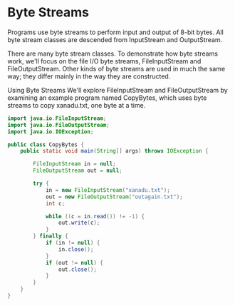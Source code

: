 # Byte Streams

Programs use byte streams to perform input and output of 8-bit bytes. All byte stream classes are descended from InputStream and OutputStream.

There are many byte stream classes. To demonstrate how byte streams work, we'll focus on the file I/O byte streams, FileInputStream and FileOutputStream. Other kinds of byte streams are used in much the same way; they differ mainly in the way they are constructed.

Using Byte Streams
We'll explore FileInputStream and FileOutputStream by examining an example program named CopyBytes, which uses byte streams to copy xanadu.txt, one byte at a time.
```java
import java.io.FileInputStream;
import java.io.FileOutputStream;
import java.io.IOException;

public class CopyBytes {
    public static void main(String[] args) throws IOException {

        FileInputStream in = null;
        FileOutputStream out = null;

        try {
            in = new FileInputStream("xanadu.txt");
            out = new FileOutputStream("outagain.txt");
            int c;

            while ((c = in.read()) != -1) {
                out.write(c);
            }
        } finally {
            if (in != null) {
                in.close();
            }
            if (out != null) {
                out.close();
            }
        }
    }
}
```
